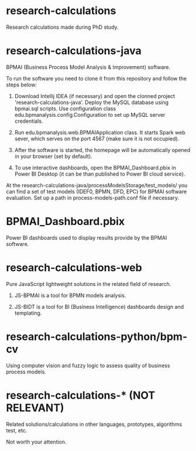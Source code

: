 # research-calculations
Research calculations made during PhD study.

# research-calculations-java
BPMAI (Business Process Model Analysis & Improvement) software.

To run the software you need to clone it from this repository and follow the steps below:

1. Download Intellij IDEA (if necessary) and open the clonned project 'research-calculations-java'. Deploy the MySQL database using bpmai.sql scripts. Use configuration class edu.bpmanalysis.config.Configuration to set up MySQL server credentials.

2. Run edu.bpmanalysis.web.BPMAIApplication class. It starts Spark web sever, which serves on the port 4567 (make sure it is not occupied).

3. After the software is started, the homepage will be automatically opened in your browser (set by default).

4. To use interactive dashboards, open the BPMAI_Dashboard.pbix in Power BI Desktop (it can be than published to Power BI cloud service).

At the research-calculations-java/processModelsStorage/test_models/ you can find a set of test models (IDEF0, BPMN, DFD, EPC) for BPMAI software evaluation. Set up a path in process-models-path.conf file if necessary.

# BPMAI_Dashboard.pbix
Power BI dashboards used to display results provide by the BPMAI software.

# research-calculations-web
Pure JavaScript lightweight solutions in the related field of research.

1. JS-BPMAI is a tool for BPMN models analysis.

2. JS-BIDT is a tool for BI (Business Intelligence) dashboards design and templating.

# research-calculations-python/bpm-cv
Using computer vision and fuzzy logic to assess quality of business process models.

# research-calculations-* (NOT RELEVANT)
Related solutions/calculations in other languages, prototypes, algorithms test, etc.

Not worth your attention.
